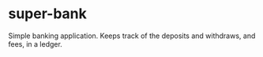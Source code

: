 # super-bank

Simple banking application. Keeps track of the deposits and withdraws, and fees, in a ledger.
